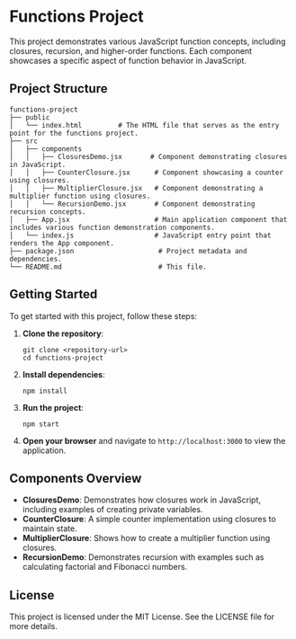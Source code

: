 # Functions Project

This project demonstrates various JavaScript function concepts, including closures, recursion, and higher-order functions. Each component showcases a specific aspect of function behavior in JavaScript.

## Project Structure

```
functions-project
├── public
│   └── index.html         # The HTML file that serves as the entry point for the functions project.
├── src
│   ├── components
│   │   ├── ClosuresDemo.jsx       # Component demonstrating closures in JavaScript.
│   │   ├── CounterClosure.jsx      # Component showcasing a counter using closures.
│   │   ├── MultiplierClosure.jsx   # Component demonstrating a multiplier function using closures.
│   │   └── RecursionDemo.jsx       # Component demonstrating recursion concepts.
│   ├── App.jsx                     # Main application component that includes various function demonstration components.
│   └── index.js                    # JavaScript entry point that renders the App component.
├── package.json                     # Project metadata and dependencies.
└── README.md                        # This file.
```

## Getting Started

To get started with this project, follow these steps:

1. **Clone the repository**:
   ```
   git clone <repository-url>
   cd functions-project
   ```

2. **Install dependencies**:
   ```
   npm install
   ```

3. **Run the project**:
   ```
   npm start
   ```

4. **Open your browser** and navigate to `http://localhost:3000` to view the application.

## Components Overview

- **ClosuresDemo**: Demonstrates how closures work in JavaScript, including examples of creating private variables.
- **CounterClosure**: A simple counter implementation using closures to maintain state.
- **MultiplierClosure**: Shows how to create a multiplier function using closures.
- **RecursionDemo**: Demonstrates recursion with examples such as calculating factorial and Fibonacci numbers.

## License

This project is licensed under the MIT License. See the LICENSE file for more details.